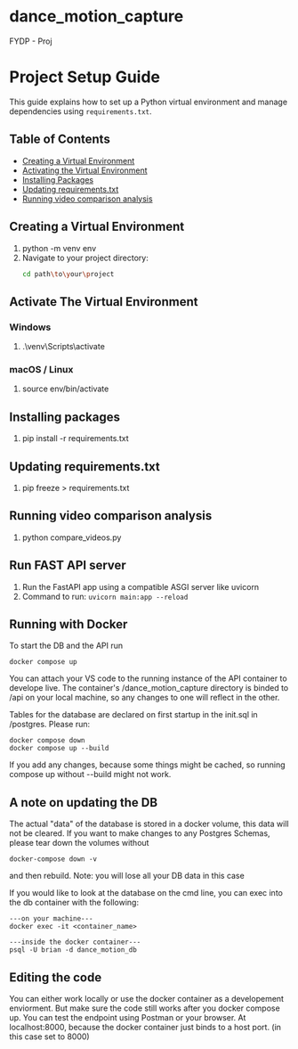 # dance_motion_capture
FYDP - Proj

# Project Setup Guide

This guide explains how to set up a Python virtual environment and manage dependencies using `requirements.txt`.

## Table of Contents

- [Creating a Virtual Environment](#creating-a-virtual-environment)
- [Activating the Virtual Environment](#activate-the-virtual-environment)
- [Installing Packages](#installing-packages)
- [Updating requirements.txt](#updating-requirementstxt)
- [Running video comparison analysis](#running-video-comparison-analysis)

## Creating a Virtual Environment
1. python -m venv env
2. Navigate to your project directory:
   ```bash
   cd path\to\your\project

## Activate The Virtual Environment
### Windows
1. .\venv\Scripts\activate 
### macOS / Linux
1. source env/bin/activate

## Installing packages
1. pip install -r requirements.txt

## Updating requirements.txt
1. pip freeze > requirements.txt

## Running video comparison analysis
1. python compare_videos.py

## Run FAST API server
1. Run the FastAPI app using a compatible ASGI server like uvicorn
2. Command to run: `uvicorn main:app --reload`


## Running with Docker
To start the DB and the API run
```
docker compose up
```
You can attach your VS code to the running instance of the API container to develope live. The container's /dance_motion_capture directory is binded to /api on your local machine, so any changes to one will reflect in the other.

Tables for the database are declared on first startup in the init.sql in /postgres. Please run:
```
docker compose down
docker compose up --build
```
If you add any changes, because some things might be cached, so running compose up without --build might not work.

## A note on updating the DB

The actual "data" of the database is stored in a docker volume, this data will not be cleared. If you want to make changes to any Postgres Schemas, please tear down the volumes without

```
docker-compose down -v
```

and then rebuild. Note: you will lose all your DB data in this case

If you would like to look at the database on the cmd line, you can exec into the db container with the following:

```
---on your machine---
docker exec -it <container_name>

---inside the docker container---
psql -U brian -d dance_motion_db
```

## Editing the code
You can either work locally or use the docker container as a developement enviorment. But make sure the code still works after you docker compose up. You can test the endpoint using Postman or your browser. At localhost:8000, because the docker container just binds to a host port. (in this case set to 8000)

